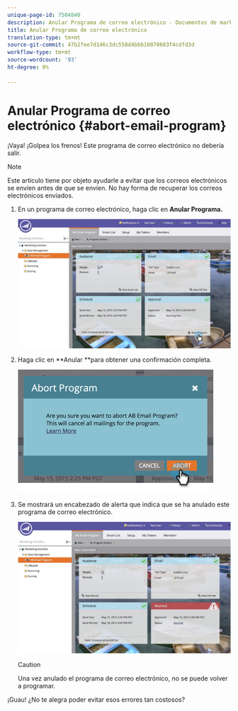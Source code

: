 ```yaml
---
unique-page-id: 7504840
description: Anular Programa de correo electrónico - Documentos de marketing - Documentación del producto
title: Anular Programa de correo electrónico
translation-type: tm+mt
source-git-commit: 47b2fee7d146c3dc558d4bbb10070683f4cdfd3d
workflow-type: tm+mt
source-wordcount: '93'
ht-degree: 0%

---
```



# Anular Programa de correo electrónico {#abort-email-program}

¡Vaya! ¡Golpea los frenos! Este programa de correo electrónico no debería salir.

>[!NOTE]
>
>Este artículo tiene por objeto ayudarle a evitar que los correos electrónicos se envíen antes de que se envíen. No hay forma de recuperar los correos electrónicos enviados.

1. En un programa de correo electrónico, haga clic en **Anular Programa.**

   ![](assets/dashboardleads.jpg)

1. Haga clic en **Anular **para obtener una confirmación completa.

   ![](assets/image2015-5-20-15-3a24-3a35.png)

1. Se mostrará un encabezado de alerta que indica que se ha anulado este programa de correo electrónico.

   ![](assets/dashboardleadchange2.jpg)

   >[!CAUTION]
   >
   >Una vez anulado el programa de correo electrónico, no se puede volver a programar.

¡Guau! ¿No te alegra poder evitar esos errores tan costosos?
